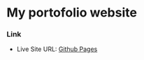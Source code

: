 # My portofolio website
### Link
- Live Site URL: [Github Pages](https://calebomondi.github.io/me/)
